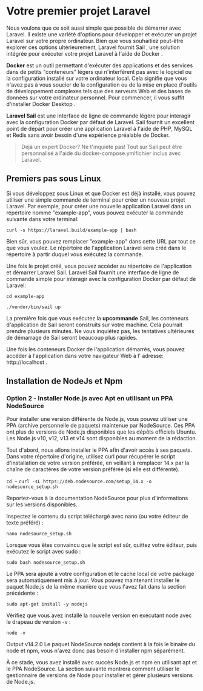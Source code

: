 # Votre premier projet Laravel

Nous voulons que ce soit aussi simple que possible de démarrer avec Laravel. Il existe une variété d'options pour développer et exécuter un projet Laravel sur votre propre ordinateur. Bien que vous souhaitiez peut-être explorer ces options ultérieurement, Laravel fournit Sail , une solution intégrée pour exécuter votre projet Laravel à l'aide de Docker .

**Docker** est un outil permettant d'exécuter des applications et des services dans de petits "conteneurs" légers qui n'interfèrent pas avec le logiciel ou la configuration installé sur votre ordinateur local. Cela signifie que vous n'avez pas à vous soucier de la configuration ou de la mise en place d'outils de développement complexes tels que des serveurs Web et des bases de données sur votre ordinateur personnel. Pour commencer, il vous suffit d'installer Docker Desktop .

**Laravel Sail** est une interface de ligne de commande légère pour interagir avec la configuration Docker par défaut de Laravel. Sail fournit un excellent point de départ pour créer une application Laravel à l'aide de PHP, MySQL et Redis sans avoir besoin d'une expérience préalable de Docker.

>Déjà un expert Docker? Ne t'inquiète pas! Tout sur Sail peut être personnalisé à l'aide du docker-compose.ymlfichier inclus avec Laravel.


## Premiers pas sous Linux

Si vous développez sous Linux et que Docker est déjà installé, vous pouvez utiliser une simple commande de terminal pour créer un nouveau projet Laravel. Par exemple, pour créer une nouvelle application Laravel dans un répertoire nommé "example-app", vous pouvez exécuter la commande suivante dans votre terminal:

`curl -s https://laravel.build/example-app | bash`

Bien sûr, vous pouvez remplacer "example-app" dans cette URL par tout ce que vous voulez. Le répertoire de l'application Laravel sera créé dans le répertoire à partir duquel vous exécutez la commande.

Une fois le projet créé, vous pouvez accéder au répertoire de l'application et démarrer Laravel Sail. Laravel Sail fournit une interface de ligne de commande simple pour interagir avec la configuration Docker par défaut de Laravel:

`cd example-app`

`./vendor/bin/sail up`

La première fois que vous exécutez la **upcommande** Sail, les conteneurs d'application de Sail seront construits sur votre machine. Cela pourrait prendre plusieurs minutes. Ne vous inquiétez pas, les tentatives ultérieures de démarrage de Sail seront beaucoup plus rapides.

Une fois les conteneurs Docker de l'application démarrés, vous pouvez accéder à l'application dans votre navigateur Web à l' adresse: http://localhost .

## Installation de NodeJs et Npm

### Option 2 - Installer Node.js avec Apt en utilisant un PPA NodeSource

Pour installer une version différente de Node.js, vous pouvez utiliser une PPA (archive personnelle de paquets) maintenue par NodeSource. Ces PPA ont plus de versions de Node.js disponibles que les dépôts officiels Ubuntu. Les Node.js v10, v12, v13 et v14 sont disponibles au moment de la rédaction.

Tout d'abord, nous allons installer le PPA afin d'avoir accès à ses paquets. Dans votre répertoire d'origine, utilisez curl pour récupérer le script d'installation de votre version préférée, en veillant à remplacer 14.x par la chaîne de caractères de votre version préférée (si elle est différente).

`cd ~`
`curl -sL https://deb.nodesource.com/setup_14.x -o nodesource_setup.sh`
 
Reportez-vous à la documentation NodeSource pour plus d'informations sur les versions disponibles.

Inspectez le contenu du script téléchargé avec nano (ou votre éditeur de texte préféré) :

`nano nodesource_setup.sh`
 
Lorsque vous êtes convaincu que le script est sûr, quittez votre éditeur, puis exécutez le script avec sudo :

`sudo bash nodesource_setup.sh`
 
Le PPA sera ajouté à votre configuration et le cache local de votre package sera automatiquement mis à jour. Vous pouvez maintenant installer le paquet Node.js de la même manière que vous l'avez fait dans la section précédente :

`sudo apt-get install -y nodejs`
 
Vérifiez que vous avez installé la nouvelle version en exécutant node avec le drapeau de version -v :

`node -v`
 
Output
v14.2.0
Le paquet NodeSource nodejs contient à la fois le binaire du node et npm, vous n'avez donc pas besoin d'installer npm séparément.

À ce stade, vous avez installé avec succès Node.js et npm en utilisant apt et le PPA NodeSource. La section suivante montrera comment utiliser le gestionnaire de versions de Node pour installer et gérer plusieurs versions de Node.js.



[^1]:StarlyBelovedMulebo